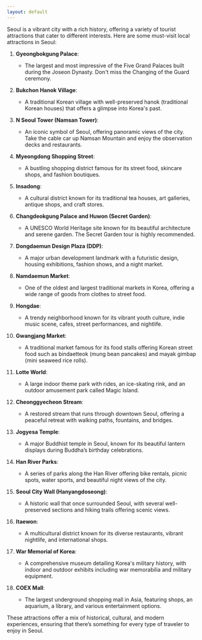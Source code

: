 ```yaml
---
layout: default
---
```

Seoul is a vibrant city with a rich history, offering a variety of tourist attractions that cater to different interests. Here are some must-visit local attractions in Seoul:

1. **Gyeongbokgung Palace**:
   - The largest and most impressive of the Five Grand Palaces built during the Joseon Dynasty. Don't miss the Changing of the Guard ceremony.

2. **Bukchon Hanok Village**:
   - A traditional Korean village with well-preserved hanok (traditional Korean houses) that offers a glimpse into Korea's past.

3. **N Seoul Tower (Namsan Tower)**:
   - An iconic symbol of Seoul, offering panoramic views of the city. Take the cable car up Namsan Mountain and enjoy the observation decks and restaurants.

4. **Myeongdong Shopping Street**:
   - A bustling shopping district famous for its street food, skincare shops, and fashion boutiques.

5. **Insadong**:
   - A cultural district known for its traditional tea houses, art galleries, antique shops, and craft stores.

6. **Changdeokgung Palace and Huwon (Secret Garden)**:
   - A UNESCO World Heritage site known for its beautiful architecture and serene garden. The Secret Garden tour is highly recommended.

7. **Dongdaemun Design Plaza (DDP)**:
   - A major urban development landmark with a futuristic design, housing exhibitions, fashion shows, and a night market.

8. **Namdaemun Market**:
   - One of the oldest and largest traditional markets in Korea, offering a wide range of goods from clothes to street food.

9. **Hongdae**:
   - A trendy neighborhood known for its vibrant youth culture, indie music scene, cafes, street performances, and nightlife.

10. **Gwangjang Market**:
    - A traditional market famous for its food stalls offering Korean street food such as bindaetteok (mung bean pancakes) and mayak gimbap (mini seaweed rice rolls).

11. **Lotte World**:
    - A large indoor theme park with rides, an ice-skating rink, and an outdoor amusement park called Magic Island.

12. **Cheonggyecheon Stream**:
    - A restored stream that runs through downtown Seoul, offering a peaceful retreat with walking paths, fountains, and bridges.

13. **Jogyesa Temple**:
    - A major Buddhist temple in Seoul, known for its beautiful lantern displays during Buddha’s birthday celebrations.

14. **Han River Parks**:
    - A series of parks along the Han River offering bike rentals, picnic spots, water sports, and beautiful night views of the city.

15. **Seoul City Wall (Hanyangdoseong)**:
    - A historic wall that once surrounded Seoul, with several well-preserved sections and hiking trails offering scenic views.

16. **Itaewon**:
    - A multicultural district known for its diverse restaurants, vibrant nightlife, and international shops.

17. **War Memorial of Korea**:
    - A comprehensive museum detailing Korea's military history, with indoor and outdoor exhibits including war memorabilia and military equipment.

18. **COEX Mall**:
    - The largest underground shopping mall in Asia, featuring shops, an aquarium, a library, and various entertainment options.

These attractions offer a mix of historical, cultural, and modern experiences, ensuring that there’s something for every type of traveler to enjoy in Seoul.
